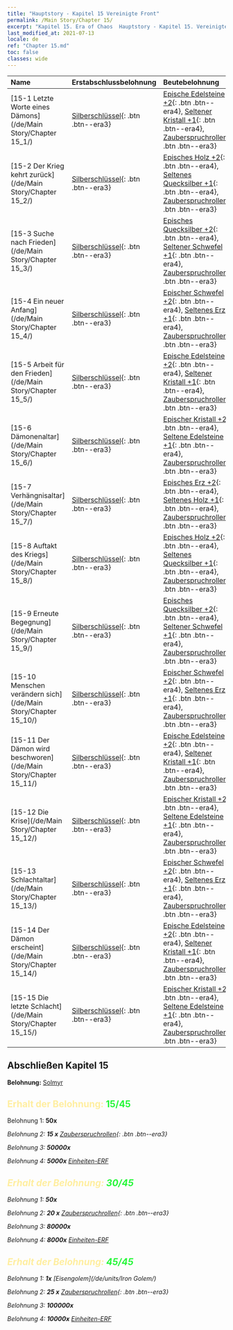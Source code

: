```yaml
---
title: "Hauptstory - Kapitel 15 Vereinigte Front"
permalink: /Main Story/Chapter 15/
excerpt: "Kapitel 15. Era of Chaos  Hauptstory - Kapitel 15. Vereinigte Front"
last_modified_at: 2021-07-13
locale: de
ref: "Chapter 15.md"
toc: false
classes: wide
---
```


  | Name |  Erstabschlussbelohnung | Beutebelohnung |
  |:------------|:------------|:------------| 
  | [15-1 Letzte Worte eines Dämons](/de/Main Story/Chapter 15_1/) | [Silberschlüssel](/ItemsDE/con_693/){: .btn .btn--era3} | [Epische Edelsteine +2](/ItemsDE/mat_51/){: .btn .btn--era4}, [Seltener Kristall +1](/ItemsDE/mat_45/){: .btn .btn--era4}, [Zauberspruchrollen](/ItemsDE/con_694/){: .btn .btn--era3} |
  | [15-2 Der Krieg kehrt zurück](/de/Main Story/Chapter 15_2/) | [Silberschlüssel](/ItemsDE/con_693/){: .btn .btn--era3} | [Episches Holz +2](/ItemsDE/mat_48/){: .btn .btn--era4}, [Seltenes Quecksilber +1](/ItemsDE/mat_42/){: .btn .btn--era4}, [Zauberspruchrollen](/ItemsDE/con_694/){: .btn .btn--era3} |
  | [15-3 Suche nach Frieden](/de/Main Story/Chapter 15_3/) | [Silberschlüssel](/ItemsDE/con_693/){: .btn .btn--era3} | [Episches Quecksilber +2](/ItemsDE/mat_49/){: .btn .btn--era4}, [Seltener Schwefel +1](/ItemsDE/mat_43/){: .btn .btn--era4}, [Zauberspruchrollen](/ItemsDE/con_694/){: .btn .btn--era3} |
  | [15-4 Ein neuer Anfang](/de/Main Story/Chapter 15_4/) | [Silberschlüssel](/ItemsDE/con_693/){: .btn .btn--era3} | [Epischer Schwefel +2](/ItemsDE/mat_50/){: .btn .btn--era4}, [Seltenes Erz +1](/ItemsDE/mat_40/){: .btn .btn--era4}, [Zauberspruchrollen](/ItemsDE/con_694/){: .btn .btn--era3} |
  | [15-5 Arbeit für den Frieden](/de/Main Story/Chapter 15_5/) | [Silberschlüssel](/ItemsDE/con_693/){: .btn .btn--era3} | [Epische Edelsteine +2](/ItemsDE/mat_51/){: .btn .btn--era4}, [Seltener Kristall +1](/ItemsDE/mat_45/){: .btn .btn--era4}, [Zauberspruchrollen](/ItemsDE/con_694/){: .btn .btn--era3} |
  | [15-6 Dämonenaltar](/de/Main Story/Chapter 15_6/) | [Silberschlüssel](/ItemsDE/con_693/){: .btn .btn--era3} | [Epischer Kristall +2](/ItemsDE/mat_52/){: .btn .btn--era4}, [Seltene Edelsteine +1](/ItemsDE/mat_44/){: .btn .btn--era4}, [Zauberspruchrollen](/ItemsDE/con_694/){: .btn .btn--era3} |
  | [15-7 Verhängnisaltar](/de/Main Story/Chapter 15_7/) | [Silberschlüssel](/ItemsDE/con_693/){: .btn .btn--era3} | [Episches Erz +2](/ItemsDE/mat_47/){: .btn .btn--era4}, [Seltenes Holz +1](/ItemsDE/mat_41/){: .btn .btn--era4}, [Zauberspruchrollen](/ItemsDE/con_694/){: .btn .btn--era3} |
  | [15-8 Auftakt des Kriegs](/de/Main Story/Chapter 15_8/) | [Silberschlüssel](/ItemsDE/con_693/){: .btn .btn--era3} | [Episches Holz +2](/ItemsDE/mat_48/){: .btn .btn--era4}, [Seltenes Quecksilber +1](/ItemsDE/mat_42/){: .btn .btn--era4}, [Zauberspruchrollen](/ItemsDE/con_694/){: .btn .btn--era3} |
  | [15-9 Erneute Begegnung](/de/Main Story/Chapter 15_9/) | [Silberschlüssel](/ItemsDE/con_693/){: .btn .btn--era3} | [Episches Quecksilber +2](/ItemsDE/mat_49/){: .btn .btn--era4}, [Seltener Schwefel +1](/ItemsDE/mat_43/){: .btn .btn--era4}, [Zauberspruchrollen](/ItemsDE/con_694/){: .btn .btn--era3} |
  | [15-10 Menschen verändern sich](/de/Main Story/Chapter 15_10/) | [Silberschlüssel](/ItemsDE/con_693/){: .btn .btn--era3} | [Epischer Schwefel +2](/ItemsDE/mat_50/){: .btn .btn--era4}, [Seltenes Erz +1](/ItemsDE/mat_40/){: .btn .btn--era4}, [Zauberspruchrollen](/ItemsDE/con_694/){: .btn .btn--era3} |
  | [15-11 Der Dämon wird beschworen](/de/Main Story/Chapter 15_11/) | [Silberschlüssel](/ItemsDE/con_693/){: .btn .btn--era3} | [Epische Edelsteine +2](/ItemsDE/mat_51/){: .btn .btn--era4}, [Seltener Kristall +1](/ItemsDE/mat_45/){: .btn .btn--era4}, [Zauberspruchrollen](/ItemsDE/con_694/){: .btn .btn--era3} |
  | [15-12 Die Krise](/de/Main Story/Chapter 15_12/) | [Silberschlüssel](/ItemsDE/con_693/){: .btn .btn--era3} | [Epischer Kristall +2](/ItemsDE/mat_52/){: .btn .btn--era4}, [Seltene Edelsteine +1](/ItemsDE/mat_44/){: .btn .btn--era4}, [Zauberspruchrollen](/ItemsDE/con_694/){: .btn .btn--era3} |
  | [15-13 Schlachtaltar](/de/Main Story/Chapter 15_13/) | [Silberschlüssel](/ItemsDE/con_693/){: .btn .btn--era3} | [Epischer Schwefel +2](/ItemsDE/mat_50/){: .btn .btn--era4}, [Seltenes Erz +1](/ItemsDE/mat_40/){: .btn .btn--era4}, [Zauberspruchrollen](/ItemsDE/con_694/){: .btn .btn--era3} |
  | [15-14 Der Dämon erscheint](/de/Main Story/Chapter 15_14/) | [Silberschlüssel](/ItemsDE/con_693/){: .btn .btn--era3} | [Epische Edelsteine +2](/ItemsDE/mat_51/){: .btn .btn--era4}, [Seltener Kristall +1](/ItemsDE/mat_45/){: .btn .btn--era4}, [Zauberspruchrollen](/ItemsDE/con_694/){: .btn .btn--era3} |
  | [15-15 Die letzte Schlacht](/de/Main Story/Chapter 15_15/) | [Silberschlüssel](/ItemsDE/con_693/){: .btn .btn--era3} | [Epischer Kristall +2](/ItemsDE/mat_52/){: .btn .btn--era4}, [Seltene Edelsteine +1](/ItemsDE/mat_44/){: .btn .btn--era4}, [Zauberspruchrollen](/ItemsDE/con_694/){: .btn .btn--era3} |


## Abschließen Kapitel 15

 **Belohnung:** [Solmyr](/de/heroes/Solmyr/)



## <span style="color: #ffeea0">Erhalt der Belohnung: </span><span style="color: #27f73a">15/45</span>

 Belohnung 1:  **50x** <i class="fas fa-gem"/>

 Belohnung 2: **15 x** [Zauberspruchrollen](/ItemsDE/con_694/){: .btn .btn--era3}

 Belohnung 3:  **50000x** <i class="fas fa-coins"/>

 Belohnung 4:  **5000x** [Einheiten-ERF](/ItemsDE/con_902/)



## <span style="color: #ffeea0">Erhalt der Belohnung: </span><span style="color: #27f73a">30/45</span>

 Belohnung 1:  **50x** <i class="fas fa-gem"/>

 Belohnung 2: **20 x** [Zauberspruchrollen](/ItemsDE/con_694/){: .btn .btn--era3}

 Belohnung 3:  **80000x** <i class="fas fa-coins"/>

 Belohnung 4:  **8000x** [Einheiten-ERF](/ItemsDE/con_902/)



## <span style="color: #ffeea0">Erhalt der Belohnung: </span><span style="color: #27f73a">45/45</span>

 Belohnung 1:  **1x** [Eisengolem](/de/units/Iron Golem/)

 Belohnung 2: **25 x** [Zauberspruchrollen](/ItemsDE/con_694/){: .btn .btn--era3}

 Belohnung 3:  **100000x** <i class="fas fa-coins"/>

 Belohnung 4:  **10000x** [Einheiten-ERF](/ItemsDE/con_902/)

